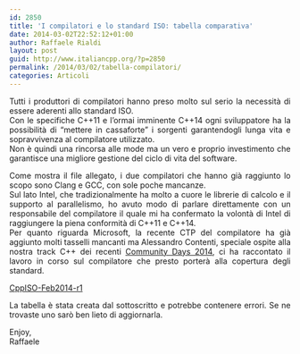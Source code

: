 ```yaml
---
id: 2850
title: 'I compilatori e lo standard ISO: tabella comparativa'
date: 2014-03-02T22:52:12+01:00
author: Raffaele Rialdi
layout: post
guid: http://www.italiancpp.org/?p=2850
permalink: /2014/03/02/tabella-compilatori/
categories: Articoli
---
```

<p style="text-align: justify;">
  Tutti i produttori di compilatori hanno preso molto sul serio la necessità di essere aderenti allo standard ISO.<br /> Con le specifiche C++11 e l&#8217;ormai imminente C++14 ogni sviluppatore ha la possibilità di &#8220;mettere in cassaforte&#8221; i sorgenti garantendogli lunga vita e sopravvivenza al compilatore utilizzato.<br /> Non è quindi una rincorsa alle mode ma un vero e proprio investimento che garantisce una migliore gestione del ciclo di vita del software.
</p>

<p style="text-align: justify;">
  Come mostra il file allegato, i due compilatori che hanno già raggiunto lo scopo sono Clang e GCC, con sole poche mancanze.<br /> Sul lato Intel, che tradizionalmente ha molto a cuore le librerie di calcolo e il supporto al parallelismo, ho avuto modo di parlare direttamente con un responsabile del compilatore il quale mi ha confermato la volontà di Intel di raggiungere la piena conformità di C++11 e C++14.<br /> Per quanto riguarda Microsoft, la recente CTP del compilatore ha già aggiunto molti tasselli mancanti ma Alessandro Contenti, speciale ospite alla nostra track C++ dei recenti <a title="Community Days 2014" href="http://www.communitydays.it/events/2014/" target="_blank">Community Days 2014</a>, ci ha raccontato il lavoro in corso sul compilatore che presto porterà alla copertura degli standard.
</p>

<p style="text-align: justify;">
  <a href="http://www.italiancpp.org/wp-content/uploads/2014/03/CppISO-Feb2014-r1.pdf">CppISO-Feb2014-r1</a>
</p>

<p style="text-align: justify;">
  La tabella è stata creata dal sottoscritto e potrebbe contenere errori. Se ne trovaste uno sarò ben lieto di aggiornarla.
</p>

<p style="text-align: justify;">
  Enjoy,<br /> Raffaele
</p>